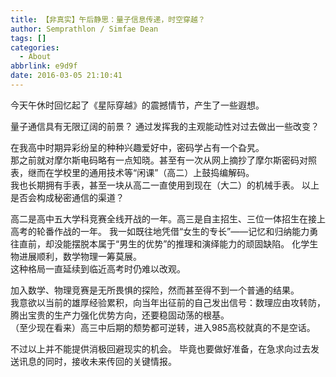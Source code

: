 ```yaml
---
title: 【非真实】午后静思：量子信息传递，时空穿越？
author: Semprathlon / Simfae Dean
tags: []
categories:
  - About
abbrlink: e9d9f
date: 2016-03-05 21:10:41
---
```

今天午休时回忆起了《星际穿越》的震撼情节，产生了一些遐想。  

量子通信具有无限辽阔的前景？
通过发挥我的主观能动性对过去做出一些改变？

在我高中时期异彩纷呈的种种兴趣爱好中，密码学占有一个旮旯。  
那之前就对摩尔斯电码略有一点知晓。甚至有一次从网上摘抄了摩尔斯密码对照表，继而在学校里的通用技术等“闲课”（高二）上鼓捣编解码。  
我也长期拥有手表，甚至一块从高二一直使用到现在（大二）的机械手表。
以上是否会构成秘密通信的渠道？

高二是高中五大学科竞赛全线开战的一年。高三是自主招生、三位一体招生在接上高考的轮番作战的一年。
我一如既往地凭借“女生的专长”——记忆和归纳能力勇往直前，却没能摆脱本属于“男生的优势”的推理和演绎能力的顽固缺陷。
化学生物进展顺利，数学物理一筹莫展。  
这种格局一直延续到临近高考时仍难以改观。  

加入数学、物理竞赛是无所畏惧的探险，然而甚至得不到一个普通的结果。  
我意欲以当前的雄厚经验累积，向当年出征前的自己发出信号：数理应由攻转防，腾出宝贵的生产力强化优势方向，还要稳固动荡的根基。  
（至少现在看来）高三中后期的颓势都可逆转，进入985高校就真的不是空话。  

不过以上并不能提供消极回避现实的机会。
毕竟也要做好准备，在急求向过去发送讯息的同时，接收未来传回的关键情报。